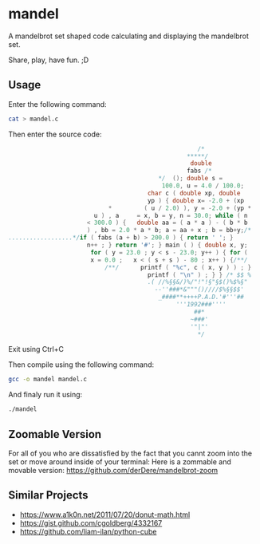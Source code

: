 # mandel
A mandelbrot set shaped code calculating and displaying the mandelbrot set.

Share, play, have fun. ;D

## Usage
Enter the following command:

```sh
cat > mandel.c
```

Then enter the source code:

```c
                                                     /*
                                                  *****/
                                                   double
                                                  fabs /*
                                          */  (); double s =
                                           100.0, u = 4.0 / 100.0;
                                       char c ( double xp, double
                                       yp ) { double x= -2.0 + (xp
                            *         ( u / 2.0) ), y = -2.0 + (yp *
                        u ) , a     = x, b = y, n = 30.0; while ( n
                      < 300.0 ) {   double aa = ( a * a ) - ( b * b
                      ) , bb = 2.0 * a * b; a = aa + x ; b = bb+y;/*
..................*/if ( fabs (a + b) > 200.0 ) { return ' '; }
                      n++ ; } return '#'; } main ( ) { double x, y;
                       for ( y = 23.0 ; y < s - 23.0; y++ ) { for (
                       x = 0.0 ;   x < ( s + s ) - 80 ; x++ ) {/**/
                           /**/      printf ( "%c", c ( x, y ) ) ; }
                                       printf ( "\n" ) ; } } /* $$ %
                                       .( //%§§&/)%/"!"!§"§$()%$%§"
                                         --''###*&"""()////$%§§$$'
                                          _####**++++P.A.D.'#'''##
                                               '''1992###''''
                                                    ##*
                                                   ~###'
                                                   '"|"'
                                                     */
```

Exit using Ctrl+C

Then compile using the following command:

```sh
gcc -o mandel mandel.c
```

And finaly run it using:

```sh
./mandel
```

## Zoomable Version
For all of you who are dissatisfied by the fact that you cannt zoom into the set or move around inside of your terminal: Here is
a zommable and movable version: https://github.com/derDere/mandelbrot-zoom

## Similar Projects
 - https://www.a1k0n.net/2011/07/20/donut-math.html
 - https://gist.github.com/cgoldberg/4332167
 - https://github.com/liam-ilan/python-cube

